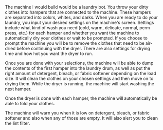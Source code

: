 The machine I would build would be a laundry bot. You throw your dirty clothes into hampers that are connected to the machine. These hampers are separated into colors, whites, and darks. When you are ready to do your laundry, you input your desired settings on the machine's screen. Settings include what kind of wash you need (cold, warm, delicate, normal, perm press, etc.) for each hamper and whether you want the machine to automatically dry your clothes or wait to be prompted. If you choose to prompt the machine you will be to remove the clothes that need to be air-dried before continuing with the dryer. There are also settings for drying time and how hot you want the dryer to run.

Once you are done with your selections, the machine will be able to dump the contents of the first hamper into the laundry drum, as well as put the right amount of detergent, bleach, or fabric softener depending on the load size. It will clean the clothes on your chosen settings and then move on to drying them. While the dryer is running, the machine will start washing the next hamper.

Once the dryer is done with each hamper, the machine will automatically be able to fold your clothes.

The machine will warn you when it is low on detergent, bleach, or fabric softener and also when any of those are empty. It will also alert you to clean the lint filter.

